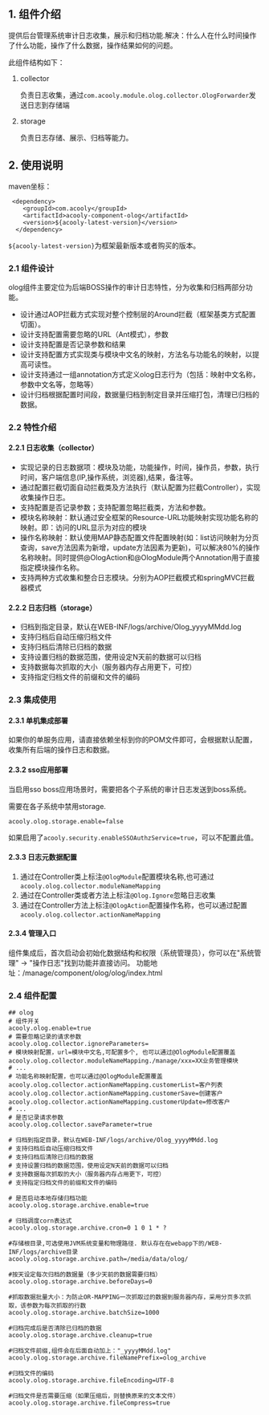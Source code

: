 <!-- title: 后台管理审计日志  -->
<!-- type: app -->
<!-- author: zhangpu,qiubo -->
<!-- date: 2019-11-28 -->
## 1. 组件介绍
提供后台管理系统审计日志收集，展示和归档功能.解决：什么人在什么时间操作了什么功能，操作了什么数据，操作结果如何的问题。

此组件结构如下：

1. collector

    负责日志收集，通过`com.acooly.module.olog.collector.OlogForwarder`发送日志到存储端

2. storage

    负责日志存储、展示、归档等能力。

## 2. 使用说明

maven坐标：

     <dependency>
        <groupId>com.acooly</groupId>
        <artifactId>acooly-component-olog</artifactId>
        <version>${acooly-latest-version}</version>
      </dependency>

`${acooly-latest-version}`为框架最新版本或者购买的版本。
    
### 2.1 组件设计

olog组件主要定位为后端BOSS操作的审计日志特性，分为收集和归档两部分功能。

* 设计通过AOP拦截方式实现对整个控制层的Around拦截（框架基类方式配置切面）。
* 设计支持配置需要忽略的URL（Ant模式），参数
* 设计支持配置是否记录参数和结果
* 设计支持配置方式实现类与模块中文名的映射，方法名与功能名的映射，以提高可读性。
* 设计支持通过一组annotation方式定义olog日志行为（包括：映射中文名称，参数中文名等，忽略等）
* 设计归档根据配置时间段，数据量归档到制定目录并压缩打包，清理已归档的数据。

    
### 2.2 特性介绍

#### 2.2.1 日志收集（collector）

   * 实现记录的日志数据项：模块及功能，功能操作，时间，操作员，参数，执行时间，客户端信息(IP,操作系统，浏览器),结果，备注等。
   * 通过配置拦截切面自动拦截类及方法执行（默认配置为拦截Controller），实现收集操作日志。
   * 支持配置是否记录参数；支持配置忽略拦截类，方法和参数。
   * 模块名称映射：默认通过安全框架的Resource-URL功能映射实现功能名称的映射。即：访问的URL显示为对应的模块
   * 操作名称映射：默认使用MAP静态配置文件配置映射(如：list访问映射为分页查询，save方法因素为新增，update方法因素为更新)，可以解决80%的操作名称映射。同时提供@OlogAction和@OlogModule两个Annotation用于直接指定模块操作名称。
   * 支持两种方式收集和整合日志模块。分别为AOP拦截模式和springMVC拦截器模式
   
#### 2.2.2 日志归档（storage）
   
   * 归档到指定目录，默认在WEB-INF/logs/archive/Olog_yyyyMMdd.log
   * 支持归档后自动压缩归档文件
   * 支持归档后清除已归档的数据
   * 支持设置归档的数据范围，使用设定N天前的数据可以归档
   * 支持数据每次抓取的大小（服务器内存占用更下，可控）
   * 支持指定归档文件的前缀和文件的编码    

### 2.3 集成使用

#### 2.3.1 单机集成部署

如果你的单服务应用，请直接依赖坐标到你的POM文件即可，会根据默认配置，收集所有后端的操作日志和数据。

#### 2.3.2 sso应用部署

当启用sso boss应用场景时，需要把各个子系统的审计日志发送到boss系统。

需要在各子系统中禁用storage.

    acooly.olog.storage.enable=false

如果启用了`acooly.security.enableSSOAuthzService=true`，可以不配置此值。

#### 2.3.3 日志元数据配置

1. 通过在Controller类上标注`@OlogModule`配置模块名称,也可通过`acooly.olog.collector.moduleNameMapping`
2. 通过在Controller类或者方法上标注`@Olog.Ignore`忽略日志收集
3. 通过在Controller方法上标注`@OlogAction`配置操作名称，也可以通过配置`acooly.olog.collector.actionNameMapping`

#### 2.3.4 管理入口

组件集成后，首次启动会初始化数据结构和权限（系统管理员），你可以在"系统管理" -> "操作日志"找到功能并直接访问。
功能地址：/manage/component/olog/olog/index.html

### 2.4 组件配置

    ## olog
    # 组件开关
    acooly.olog.enable=true
    # 需要忽略记录的请求参数
    acooly.olog.collector.ignoreParameters=
    # 模块映射配置，url=模块中文名,可配置多个, 也可以通过@OlogModule配置覆盖
    acooly.olog.collector.moduleNameMapping./manage/xxx=XX业务管理模块
    # ...
    # 功能名称映射配置，也可以通过@OlogModule配置覆盖
    acooly.olog.collector.actionNameMapping.customerList=客户列表
    acooly.olog.collector.actionNameMapping.customerSave=创建客户
    acooly.olog.collector.actionNameMapping.customerUpdate=修改客户
    # ...
    # 是否记录请求参数
    acooly.olog.collector.saveParameter=true
    
    # 归档到指定目录，默认在WEB-INF/logs/archive/Olog_yyyyMMdd.log
    # 支持归档后自动压缩归档文件
    # 支持归档后清除已归档的数据
    # 支持设置归档的数据范围，使用设定N天前的数据可以归档
    # 支持数据每次抓取的大小（服务器内存占用更下，可控）
    # 支持指定归档文件的前缀和文件的编码
    
    # 是否启动本地存储归档功能
    acooly.olog.storage.archive.enable=true
    
    # 归档调度corn表达式
    acooly.olog.storage.archive.cron=0 1 0 1 * ?
    
    #存储根目录,可选使用JVM系统变量和物理路径. 默认存在在webapp下的/WEB-INF/logs/archive目录
    acooly.olog.storage.archive.path=/media/data/olog/
    
    #按天设定每次归档的数据量（多少天前的数据需要归档）
    acooly.olog.storage.archive.beforeDays=0
    
    #抓取数据批量大小：为防止OR-MAPPING一次抓取过的数据到服务器内存，采用分页多次抓取，该参数为每次抓取的行数
    acooly.olog.storage.archive.batchSize=1000
    
    #归档完成后是否清除已归档的数据
    acooly.olog.storage.archive.cleanup=true
    
    #归档文件前缀,组件会在后面自动加上："_yyyyMMdd.log"
    acooly.olog.storage.archive.fileNamePrefix=olog_archive
    
    #归档文件的编码
    acooly.olog.storage.archive.fileEncoding=UTF-8
    
    #归档文件是否需要压缩（如果压缩后，则替换原来的文本文件）
    acooly.olog.storage.archive.fileCompress=true




